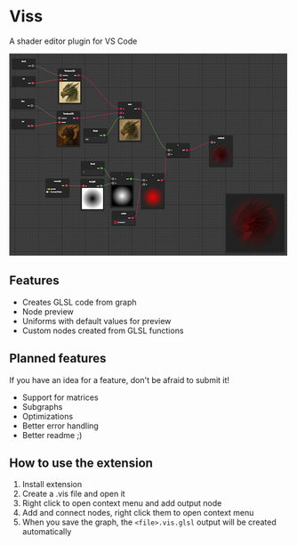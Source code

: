 # Viss

A shader editor plugin for VS Code

![preview](./images/image1.png)

## Features

- Creates GLSL code from graph
- Node preview
- Uniforms with default values for preview
- Custom nodes created from GLSL functions

## Planned features

If you have an idea for a feature, don't be afraid to submit it!

- Support for matrices
- Subgraphs
- Optimizations
- Better error handling
- Better readme ;)

## How to use the extension

1. Install extension
2. Create a .vis file and open it
3. Right click to open context menu and add output node
4. Add and connect nodes, right click them to open context menu
5. When you save the graph, the `<file>.vis.glsl` output will be created automatically
